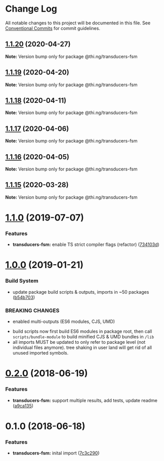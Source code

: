 # Change Log

All notable changes to this project will be documented in this file.
See [Conventional Commits](https://conventionalcommits.org) for commit guidelines.

## [1.1.20](https://github.com/thi-ng/umbrella/compare/@thi.ng/transducers-fsm@1.1.19...@thi.ng/transducers-fsm@1.1.20) (2020-04-27)

**Note:** Version bump only for package @thi.ng/transducers-fsm





## [1.1.19](https://github.com/thi-ng/umbrella/compare/@thi.ng/transducers-fsm@1.1.18...@thi.ng/transducers-fsm@1.1.19) (2020-04-20)

**Note:** Version bump only for package @thi.ng/transducers-fsm





## [1.1.18](https://github.com/thi-ng/umbrella/compare/@thi.ng/transducers-fsm@1.1.17...@thi.ng/transducers-fsm@1.1.18) (2020-04-11)

**Note:** Version bump only for package @thi.ng/transducers-fsm





## [1.1.17](https://github.com/thi-ng/umbrella/compare/@thi.ng/transducers-fsm@1.1.16...@thi.ng/transducers-fsm@1.1.17) (2020-04-06)

**Note:** Version bump only for package @thi.ng/transducers-fsm





## [1.1.16](https://github.com/thi-ng/umbrella/compare/@thi.ng/transducers-fsm@1.1.15...@thi.ng/transducers-fsm@1.1.16) (2020-04-05)

**Note:** Version bump only for package @thi.ng/transducers-fsm





## [1.1.15](https://github.com/thi-ng/umbrella/compare/@thi.ng/transducers-fsm@1.1.14...@thi.ng/transducers-fsm@1.1.15) (2020-03-28)

**Note:** Version bump only for package @thi.ng/transducers-fsm





# [1.1.0](https://github.com/thi-ng/umbrella/compare/@thi.ng/transducers-fsm@1.0.19...@thi.ng/transducers-fsm@1.1.0) (2019-07-07)

### Features

* **transducers-fsm:** enable TS strict compiler flags (refactor) ([734103d](https://github.com/thi-ng/umbrella/commit/734103d))

# [1.0.0](https://github.com/thi-ng/umbrella/compare/@thi.ng/transducers-fsm@0.2.36...@thi.ng/transducers-fsm@1.0.0) (2019-01-21)

### Build System

* update package build scripts & outputs, imports in ~50 packages ([b54b703](https://github.com/thi-ng/umbrella/commit/b54b703))

### BREAKING CHANGES

* enabled multi-outputs (ES6 modules, CJS, UMD)

- build scripts now first build ES6 modules in package root, then call
  `scripts/bundle-module` to build minified CJS & UMD bundles in `/lib`
- all imports MUST be updated to only refer to package level
  (not individual files anymore). tree shaking in user land will get rid of
  all unused imported symbols.

<a name="0.2.0"></a>
# [0.2.0](https://github.com/thi-ng/umbrella/compare/@thi.ng/transducers-fsm@0.1.0...@thi.ng/transducers-fsm@0.2.0) (2018-06-19)

### Features

* **transducers-fsm:** support multiple results, add tests, update readme ([a9ca135](https://github.com/thi-ng/umbrella/commit/a9ca135))

<a name="0.1.0"></a>
# 0.1.0 (2018-06-18)

### Features

* **transducers-fsm:** inital import ([7c3c290](https://github.com/thi-ng/umbrella/commit/7c3c290))
